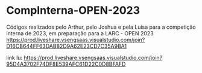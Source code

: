 # CompInterna-OPEN-2023

Códigos realizados pelo Arthur, pelo Joshua e pela Luísa para a competição interna de 2023, em preparação para a LARC - OPEN 2023
https://prod.liveshare.vsengsaas.visualstudio.com/join?D16CB644FF63DAB82D9A62E23CD7C35A9BA1

link lu: https://prod.liveshare.vsengsaas.visualstudio.com/join?95D4A3702F74DF8E539AFC61D22C0D8BFAFD